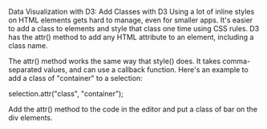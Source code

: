 Data Visualization with D3: Add Classes with D3
Using a lot of inline styles on HTML elements gets hard to manage, even for smaller apps. It's easier to add a class to elements and style that class one time using CSS rules. D3 has the attr() method to add any HTML attribute to an element, including a class name.

The attr() method works the same way that style() does. It takes comma-separated values, and can use a callback function. Here's an example to add a class of "container" to a selection:

selection.attr("class", "container");


Add the attr() method to the code in the editor and put a class of bar on the div elements.
```

```